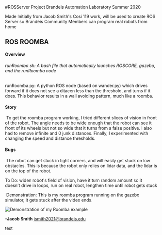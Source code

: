 #ROSServer Project Brandeis Automation Laboratory Summer 2020


Made Initially from Jacob Smith's Cosi 119 work, will be used to create ROS Server so Brandeis Community Members can program real robots from home



## ROS ROOMBA

#### **Overview**

###### runRoomba.sh: A bash file that automatically launches ROSCORE, gazebo, and the runRoomba node

runRoomba.py: A python ROS node (based on wander.py) which drives forward if it does not see a ditacen less than the threshold, and turns if it does. This behavior results in a wall avoiding pattern, much like a roomba.

#### Story

​		To get the roomba program working, I tried different slices of vision in  front of the robot. The angle needs to be wide enough that the robot can see it front of its wheels but not so wide that it turns from a false positive. I also had to remove infinite and 0 junk distances. Finally, I experimented with changing the speed and distance thresholds. 

#### Bugs

​	The robot can get stuck in tight corners, and will easily get stuck on low obstacles. This is because the robot only relies on lidar data, and the lidar is on the top of the robot.	

To Do: widen robot's field of vision, have it turn random amount so it doesn't drive in loops, run on real robot, lengthen time until robot gets stuck

​	Demonstration: This is my roomba program running on the gazebo simulator, it gets stuck after the video 	ends.

![Demonstration of my Roomba example](roombaDemo.gif)



**-Jacob Smith** jsmith2021@brandeis.edu

test
